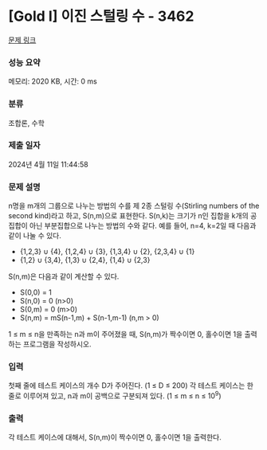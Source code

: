 # [Gold I] 이진 스털링 수 - 3462 

[문제 링크](https://www.acmicpc.net/problem/3462) 

### 성능 요약

메모리: 2020 KB, 시간: 0 ms

### 분류

조합론, 수학

### 제출 일자

2024년 4월 11일 11:44:58

### 문제 설명

<p>n명을 m개의 그룹으로 나누는 방법의 수를 제 2종 스털링 수(Stirling numbers of the second kind)라고 하고, S(n,m)으로 표현한다. S(n,k)는 크기가 n인 집합을 k개의 공집합이 아닌 부분집합으로 나누는 방법의 수와 같다. 예를 들어, n=4, k=2일 때 다음과 같이 나눌 수 있다.</p>

<ul>
	<li>{1,2,3} ∪ {4}, {1,2,4} ∪ {3}, {1,3,4} ∪ {2}, {2,3,4} ∪ {1}</li>
	<li>{1,2} ∪ {3,4}, {1,3} ∪ {2,4}, {1,4} ∪ {2,3}</li>
</ul>

<p>S(n,m)은 다음과 같이 계산할 수 있다.</p>

<ul>
	<li>S(0,0) = 1</li>
	<li>S(n,0) = 0 (n>0)</li>
	<li>S(0,m) = 0 (m>0)</li>
	<li>S(n,m) = mS(n-1,m) + S(n-1,m-1) (n,m > 0)</li>
</ul>

<p>1 ≤ m ≤ n을 만족하는 n과 m이 주어졌을 때, S(n,m)가 짝수이면 0, 홀수이면 1을 출력하는 프로그램을 작성하시오.</p>

### 입력 

 <p>첫째 줄에 테스트 케이스의 개수 D가 주어진다. (1 ≤ D ≤ 200) 각 테스트 케이스는 한 줄로 이루어져 있고, n과 m이 공백으로 구분되져 있다. (1 ≤ m ≤ n ≤ 10<sup>9</sup>)</p>

### 출력 

 <p>각 테스트 케이스에 대해서, S(n,m)이 짝수이면 0, 홀수이면 1을 출력한다.</p>

